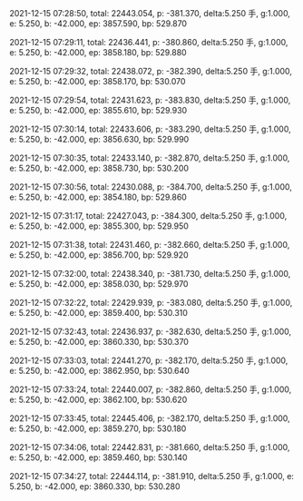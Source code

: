 2021-12-15 07:28:50, total: 22443.054, p: -381.370, delta:5.250 手, g:1.000, e: 5.250, b: -42.000, ep: 3857.590, bp: 529.870

2021-12-15 07:29:11, total: 22436.441, p: -380.860, delta:5.250 手, g:1.000, e: 5.250, b: -42.000, ep: 3858.180, bp: 529.880

2021-12-15 07:29:32, total: 22438.072, p: -382.390, delta:5.250 手, g:1.000, e: 5.250, b: -42.000, ep: 3858.170, bp: 530.070

2021-12-15 07:29:54, total: 22431.623, p: -383.830, delta:5.250 手, g:1.000, e: 5.250, b: -42.000, ep: 3855.610, bp: 529.930

2021-12-15 07:30:14, total: 22433.606, p: -383.290, delta:5.250 手, g:1.000, e: 5.250, b: -42.000, ep: 3856.630, bp: 529.990

2021-12-15 07:30:35, total: 22433.140, p: -382.870, delta:5.250 手, g:1.000, e: 5.250, b: -42.000, ep: 3858.730, bp: 530.200

2021-12-15 07:30:56, total: 22430.088, p: -384.700, delta:5.250 手, g:1.000, e: 5.250, b: -42.000, ep: 3854.180, bp: 529.860

2021-12-15 07:31:17, total: 22427.043, p: -384.300, delta:5.250 手, g:1.000, e: 5.250, b: -42.000, ep: 3855.300, bp: 529.950

2021-12-15 07:31:38, total: 22431.460, p: -382.660, delta:5.250 手, g:1.000, e: 5.250, b: -42.000, ep: 3856.700, bp: 529.920

2021-12-15 07:32:00, total: 22438.340, p: -381.730, delta:5.250 手, g:1.000, e: 5.250, b: -42.000, ep: 3858.030, bp: 529.970

2021-12-15 07:32:22, total: 22429.939, p: -383.080, delta:5.250 手, g:1.000, e: 5.250, b: -42.000, ep: 3859.400, bp: 530.310

2021-12-15 07:32:43, total: 22436.937, p: -382.630, delta:5.250 手, g:1.000, e: 5.250, b: -42.000, ep: 3860.330, bp: 530.370

2021-12-15 07:33:03, total: 22441.270, p: -382.170, delta:5.250 手, g:1.000, e: 5.250, b: -42.000, ep: 3862.950, bp: 530.640

2021-12-15 07:33:24, total: 22440.007, p: -382.860, delta:5.250 手, g:1.000, e: 5.250, b: -42.000, ep: 3862.100, bp: 530.620

2021-12-15 07:33:45, total: 22445.406, p: -382.170, delta:5.250 手, g:1.000, e: 5.250, b: -42.000, ep: 3859.270, bp: 530.180

2021-12-15 07:34:06, total: 22442.831, p: -381.660, delta:5.250 手, g:1.000, e: 5.250, b: -42.000, ep: 3859.460, bp: 530.140

2021-12-15 07:34:27, total: 22444.114, p: -381.910, delta:5.250 手, g:1.000, e: 5.250, b: -42.000, ep: 3860.330, bp: 530.280